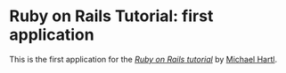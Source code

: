 # Ruby on Rails Tutorial: first application

This is the first application for the
[*Ruby on Rails tutorial*](htt://railstutorial.org/)
by [Michael Hartl](http:/michaelhartl.com/).
